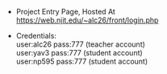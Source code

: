 - Project Entry Page, Hosted At https://web.njit.edu/~alc26/front/login.php

- Credentials:  
user:alc26 pass:777 (teacher account)  
user:yav3 pass:777  (student account)  
user:np595 pass:777 (student account)  


